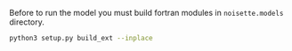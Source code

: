 Before to run the model you must build fortran modules in `noisette.models`
directory.

```bash
python3 setup.py build_ext --inplace
```
